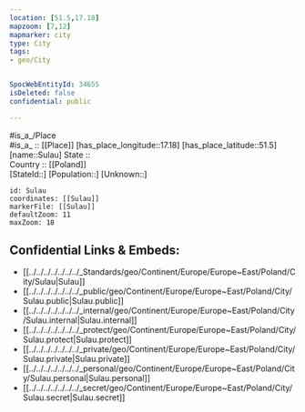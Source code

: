 ```yaml
---
location: [51.5,17.18] 
mapzoom: [7,12] 
mapmarker: city 
type: City
tags:
- geo/City


SpocWebEntityId: 34655
isDeleted: false
confidential: public

---
```

#is_a_/Place  
#is_a_ :: [[Place]] 
[has_place_longitude::17.18] 
[has_place_latitude::51.5] 
[name::Sulau] 
State ::  
Country :: [[Poland]]  
[StateId::] 
[Population::] 
[Unknown::] 


```leaflet
id: Sulau
coordinates: [[Sulau]] 
markerFile: [[Sulau]] 
defaultZoom: 11 
maxZoom: 18
```


## Confidential Links & Embeds: 
- [[../../../../../../../_Standards/geo/Continent/Europe/Europe~East/Poland/City/Sulau|Sulau]] 
- [[../../../../../../../_public/geo/Continent/Europe/Europe~East/Poland/City/Sulau.public|Sulau.public]] 
- [[../../../../../../../_internal/geo/Continent/Europe/Europe~East/Poland/City/Sulau.internal|Sulau.internal]] 
- [[../../../../../../../_protect/geo/Continent/Europe/Europe~East/Poland/City/Sulau.protect|Sulau.protect]] 
- [[../../../../../../../_private/geo/Continent/Europe/Europe~East/Poland/City/Sulau.private|Sulau.private]] 
- [[../../../../../../../_personal/geo/Continent/Europe/Europe~East/Poland/City/Sulau.personal|Sulau.personal]] 
- [[../../../../../../../_secret/geo/Continent/Europe/Europe~East/Poland/City/Sulau.secret|Sulau.secret]] 
